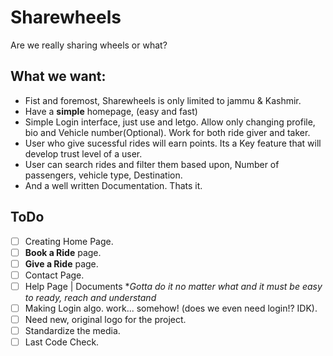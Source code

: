# Sharewheels

Are we really sharing wheels or what?


## What we want:
- Fist and foremost, Sharewheels is only limited to jammu & Kashmir.
- Have a **simple** homepage, (easy and fast)
- Simple Login interface, just use and letgo. Allow only changing profile, bio and Vehicle number(Optional). Work for both ride giver and taker.
- User who give sucessful rides will earn points. Its a Key feature that will develop trust level of a user.
- User can search rides and filter them based upon, Number of passengers, vehicle type, Destination.
- And a well written Documentation. Thats it.


## ToDo
- [ ] Creating Home Page.
- [ ] **Book a Ride** page.
- [ ] **Give a Ride** page.
- [ ] Contact Page.
- [ ] Help Page | Documents  **Gotta do it no matter what and it must be easy to ready, reach and understand*
- [ ] Making Login algo. work... somehow! (does we even need login!? IDK).
- [ ] Need new, original logo for the project.
- [ ] Standardize the media.
- [ ] Last Code Check.
